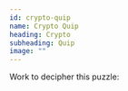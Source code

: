 ```yaml
---
id: crypto-quip
name: Crypto Quip
heading: Crypto
subheading: Quip
image: ""
---
```


Work to decipher this puzzle: 



